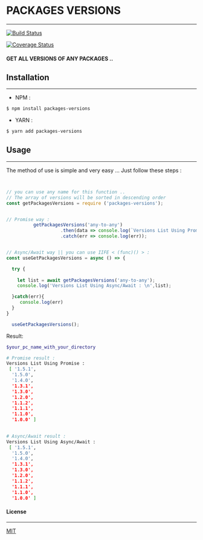 
# PACKAGES VERSIONS
---

[![Build Status](https://travis-ci.org/3imed-jaberi/packages-versions.svg?branch=master)](https://travis-ci.org/3imed-jaberi/packages-versions)

[![Coverage Status](https://coveralls.io/repos/github/3imed-jaberi/packages-versions/badge.svg?branch=master)](https://coveralls.io/github/3imed-jaberi/packages-versions?branch=master)

####  GET ALL VERSIONS OF ANY PACKAGES .. 


## Installation 
---
- NPM :
```bash
$ npm install packages-versions
```

- YARN :
```bash
$ yarn add packages-versions
```


## Usage 
---
 The method of use is simple and very easy ... Just follow these steps :


```javascript


// you can use any name for this function .. 
// The array of versions will be sorted in descending order
const getPackagesVersions = require ('packages-versions');


// Promise way : 
          getPackagesVersions('any-to-any')
                    .then(data => console.log(`Versions List Using Promise : \n`,data))
                    .catch(err => console.log(err));


// Async/Await way || you can use IIFE < (func)() > : 
const useGetPackagesVersions = async () => {

  try {
    
    let list = await getPackagesVersions('any-to-any');
    console.log('Versions List Using Async/Await : \n',list);

  }catch(err){
     console.log(err) 
  }
}

  useGetPackagesVersions();


```

Result: 

```bash
$your_pc_name_with_your_directory

# Promise result : 
Versions List Using Promise :
 [ '1.5.1',
  '1.5.0',
  '1.4.0',
  '1.3.1',
  '1.3.0',
  '1.2.0',
  '1.1.2',
  '1.1.1',
  '1.1.0',
  '1.0.0' ]

  
# Async/Await result :
Versions List Using Async/Await :
 [ '1.5.1',
  '1.5.0',
  '1.4.0',
  '1.3.1',
  '1.3.0',
  '1.2.0',
  '1.1.2',
  '1.1.1',
  '1.1.0',
  '1.0.0' ]
```


#### License
---
[MIT](https://choosealicense.com/licenses/mit/) 
